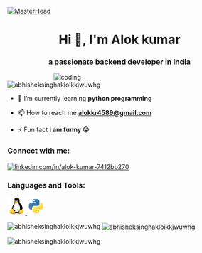 [![MasterHead](https://kinsta.com/wp-content/uploads/2021/11/java-developer.jpg)](https://alokkumar.io)
<h1 align="center">Hi 👋, I'm Alok kumar</h1>
<h3 align="center">a passionate backend developer in india</h3>
<img align="right" alt="coding" width="400" src="https://cdn.dribbble.com/users/926537/screenshots/4502924/python-2.gif">                

<p align="left"> <img src="https://komarev.com/ghpvc/?username=abhisheksinghakloikkjwuwhg&label=Profile%20views&color=0e75b6&style=flat" alt="abhisheksinghakloikkjwuwhg" /> </p>

- 🌱 I’m currently learning **python programming**

- 📫 How to reach me **alokkr4589@gmail.com**

- ⚡ Fun fact **i am funny 😜**

<h3 align="left">Connect with me:</h3>
<p align="left">
<a href="https://linkedin.com/in/linkedin.com/in/alok-kumar-7412bb270" target="blank"><img align="center" src="https://raw.githubusercontent.com/rahuldkjain/github-profile-readme-generator/master/src/images/icons/Social/linked-in-alt.svg" alt="linkedin.com/in/alok-kumar-7412bb270" height="30" width="40" /></a>
</p>

<h3 align="left">Languages and Tools:</h3>
<p align="left"> <a href="https://www.linux.org/" target="_blank" rel="noreferrer"> <img src="https://raw.githubusercontent.com/devicons/devicon/master/icons/linux/linux-original.svg" alt="linux" width="40" height="40"/> </a> <a href="https://www.python.org" target="_blank" rel="noreferrer"> <img src="https://raw.githubusercontent.com/devicons/devicon/master/icons/python/python-original.svg" alt="python" width="40" height="40"/> </a> </p>

<p><img align="left" src="https://github-readme-stats.vercel.app/api/top-langs?username=abhisheksinghakloikkjwuwhg&show_icons=true&locale=en&layout=compact" alt="abhisheksinghakloikkjwuwhg" /></p>

<p>&nbsp;<img align="center" src="https://github-readme-stats.vercel.app/api?username=abhisheksinghakloikkjwuwhg&show_icons=true&locale=en" alt="abhisheksinghakloikkjwuwhg" /></p>

<p><img align="center" src="https://github-readme-streak-stats.herokuapp.com/?user=abhisheksinghakloikkjwuwhg&" alt="abhisheksinghakloikkjwuwhg" /></p>
